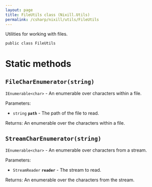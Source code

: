```yaml
---
layout: page
title: FileUtils class (Nixill.Utils)
permalink: /csharp/nixill/utils/FileUtils
---
```


Utilities for working with files.

`public class FileUtils`

# Static methods
## `FileCharEnumerator(string)`
`IEnumerable<char>` - An enumerable over characters within a file.

Parameters:
- `string` **`path`** - The path of the file to read.

Returns: An enumerable over the characters within a file.

## `StreamCharEnumerator(string)`
`IEnumerable<char>` - An enumerable over characters from a stream.

Parameters:
- `StreamReader` **`reader`** - The stream to read.

Returns: An enumerable over the characters from the stream.
